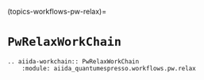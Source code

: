 (topics-workflows-pw-relax)=

# `PwRelaxWorkChain`

```{eval-rst}
.. aiida-workchain:: PwRelaxWorkChain
    :module: aiida_quantumespresso.workflows.pw.relax
```
